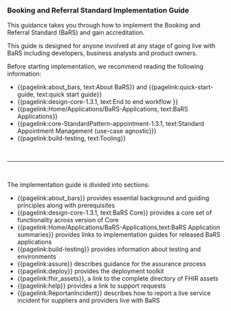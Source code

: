 
### Booking and Referral Standard Implementation Guide

This guidance takes you through how to implement the Booking and Referral Standard (BaRS) and gain accreditation. 

This guide is designed for anyone involved at any stage of going live with BaRS including developers, business analysts and product owners.

Before starting implementation, we recommend reading the following information:

* {{pagelink:about_bars, text:About BaRS}} and {{pagelink:quick-start-guide, text:quick start guide}} 
* {{pagelink:design-core-1.3.1, text:End to end workflow }} 
* {{pagelink:Home/Applications/BaRS-Applications, text:BaRS Applications}} 
* {{pagelink:core-StandardPattern-appointment-1.3.1, text:Standard Appointment Management (use-case agnostic)}}
* {{pagelink:build-testing, text:Tooling}} 

<br>
<hr>
<br>

The implementation guide is divided into sections:

* {{pagelink:about_bars}} provides essential background and guiding principles along with prerequisites
* {{pagelink:design-core-1.3.1, text:BaRS Core}} provides a core set of functionality across version of Core
* {{pagelink:Home/Applications/BaRS-Applications,text:BaRS Application summaries}} provides links to implementation guides for released BaRS applications
* {{pagelink:build-testing}} provides information about testing and environments
* {{pagelink:assure}} describes guidance for the assurance process
* {{pagelink:deploy}} provides the deployment toolkit
* {{pagelink:fhir_assets}}, a link to the complete directory of FHIR assets
* {{pagelink:help}} provides a link to support requests
* {{pagelink:ReportanIncident}} describes how to report a live service incident for suppliers and providers live with BaRS



